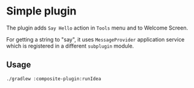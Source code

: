 # Simple plugin

The plugin adds `Say Hello` action in `Tools` menu and to Welcome Screen.

For getting a string to "say", it uses `MessageProvider` application service which is registered
in a different `subplugin` module.

## Usage

`./gradlew :composite-plugin:runIdea`